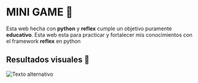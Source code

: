 # MINI GAME 🌟
Esta web hecha con __python__ y __reflex__ cumple un objetivo puramente __educativo__.
Esta web esta para practicar y fortalecer mis conocimientos con el framework __reflex__ en python 

## Resultados visuales 👀
![Texto alternativo]([.Este%20equipo/Descargas/pantalla_principal_mini_game.png](https://repository-images.githubusercontent.com/557075997/1e6cdae1-92d5-4d10-8a21-f6c61f86113f)https://repository-images.githubusercontent.com/557075997/1e6cdae1-92d5-4d10-8a21-f6c61f86113f)
